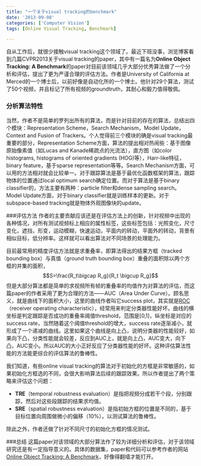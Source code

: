 ```yaml
---
title: "一个关于visual tracking的benchmark"
date: '2013-09-08'
categories: ['Computer Vision']
tags: [Online Visual Tracking, Benchmark]

---
```


自从工作后，就很少接触visual tracking这个领域了。最近下班没事，浏览博客看到几篇CVPR2013关于visual tracking的paper，其中有一篇名为**Online Object Tracking: A Benchmark**的paper对目前该领域几乎大部分优秀算法做了一个分析和评估，提出了更为严谨合理的评估方法。作者是University of California at Merced的一个博士后，以前好像是自动化所的一个博士。他针对29个算法，测试了50个视频，并且标记了所有视频的groundtruth，其耐心和毅力值得敬佩。

### 分析算法特性
当然，作者不是简单的罗列出所有的算法，而是针对目前的存在的算法，总结出四个模块：Representation Scheme，Search Mechanism，Model Update，Context and Fusion of Trackers。个人觉得前三个模块的确是visual tracking最重要的部分，Representation Scheme方面，算法的提出相对热闹些：基于图像原始像素值（如Lucas and Kanade稀疏点的光流法），直方图（如color histograms, histograms of oriented gradients (HOG)等），Harr-like特征，binary feature，基于sparse representation等等。Search Mechanism方面，可以用的方法相对就会比较单一。对于跟踪算法是基于最优化函数框架的算法，跟踪物体的位置通过local optimum search确定位置。而对于算法是基于binary classifier的，方法主要有两种：particle filter和dense sampling search。Model Update方面，对于binary classifier就是训练样本的更新。对于subspace-based tracking就是物体外观图像块的update。

<!--more-->

###评估方法
作者的主要贡献应该还是在评估方法上的创新，针对视频中出现的各种情况，对所有测试视频标上相应的属性标签，这些标签包括：光照变化，尺寸变化，遮挡，形变，运动模糊，快速运动，平面内的转动，平面外的转动，背景有相似目标，低分辨率。这样就可以看出算法对不同场景的处理能力。

目前最常用的精度评估方法就是求重叠率，即算法得出的结果方框（tracked bounding box）与真值（ground truth bounding box）重叠的面积除以两个方框的并集的面积，
$$S=\frac{R_t\bigcap R_g}{R_t \bigcup R_g}$$ 
但是大部分算法都是简单的求视频所有帧的重叠率的均值作为对算法的评估，而这篇paper的作者采用了更为合理的方法——AUC（Area Under Curve）。顾名思义，就是曲线下的面积大小，这里的曲线作者叫它success plot，其实就是[ROC](http://en.wikipedia.org/wiki/Receiver_operating_characteristic)（receiver operating characteristic），经常用来判定分类器性能好坏。曲线的横坐标是判定跟踪是否成功的重叠率阈值threshold，范围是[0,1]，纵坐标是对应的success rate，当然随着这个阈值threshold的增大，success rate逐渐减小，就形成了一个递减的曲线。这里如果这个曲线是向上凸，说明分类器的性能较好，如果向下凸，分类性能就会较差，反应到AUC上，就是向上凸，AUC变大，向下凸，AUC变小。所以AUC的大小正好反应了分类器性能的好坏。这种评估算法性能的方法能更综合的评估算法的鲁棒性。

我们知道，有些online visual tracking的算法对于初始化的方框是非常敏感的，如果初始化方框选的不同，会很大影响算法后续的跟踪效果。所以作者提出了两个策略来评估这个问题：

-  **TRE**（temporal robustness evaluation）是指把视频分成若干个段，分别跟踪，然后对这些段跟踪的结果求均值。
-   **SRE**（spatial robustness evaluation）是指初始方框的位置是不同的，基于目标位置向周围做微小的偏移（10%），以测试算法的鲁棒性。

除此之外，作者还做了针对不同尺寸的初始化方框的情况测试。

###总结
这篇paper对该领域的大部分算法作了较为详细分析和评估，对于该领域研究还是有一定指导意义的。具体的数据集，paper和代码可以参考作者的网站[Online Object Tracking: A Benchmark](http://visual-tracking.net/#)，好像得翻墙才能打开。



